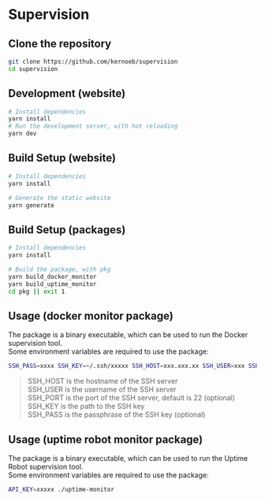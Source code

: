 # Supervision

## Clone the repository

```bash
git clone https://github.com/kernoeb/supervision
cd supervision
```

## Development (website)

```bash
# Install dependencies
yarn install
# Run the development server, with hot reloading
yarn dev
```

## Build Setup (website)

```bash
# Install dependencies
yarn install

# Generate the static website
yarn generate
```

## Build Setup (packages)

```bash
# Install dependencies
yarn install

# Build the package, with pkg
yarn build_docker_monitor
yarn build_uptime_monitor
cd pkg || exit 1
```

## Usage (docker monitor package)

The package is a binary executable, which can be used to run the Docker supervision tool.  
Some environment variables are required to use the package:

```bash
SSH_PASS=xxxx SSH_KEY=~/.ssh/xxxxx SSH_HOST=xxx.xxx.xx SSH_USER=xxx SSH_PORT=xx ./docker-monitor
```

> SSH_HOST is the hostname of the SSH server  
> SSH_USER is the username of the SSH server  
> SSH_PORT is the port of the SSH server, default is 22 (optional)  
> SSH_KEY is the path to the SSH key  
> SSH_PASS is the passphrase of the SSH key (optional)  

## Usage (uptime robot monitor package)

The package is a binary executable, which can be used to run the Uptime Robot supervision tool.  
Some environment variables are required to use the package:

```bash
API_KEY=xxxxx ./uptime-monitor
```

